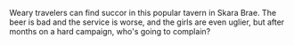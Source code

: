 Weary travelers can find succor in this popular tavern in Skara Brae. The beer is bad and the service is worse, and the girls are even uglier, but after months on a hard campaign, who's going to complain?
